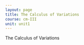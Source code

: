 ```yaml
---
layout: page
title: The Calculus of Variations
course: cm-III
unit: unit1
---
```


The Calculus of Variations
